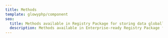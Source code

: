 ```yaml
---
title: Methods
template: glowyphp/component
seo:
  title: Methods available in Registry Package for storing data globally in a well managed fashion, helping to prevent global meltdown
  description: Methods available in Enterprise-ready Registry Package for storing data globally in a well managed fashion, helping to prevent global meltdown
---
```

